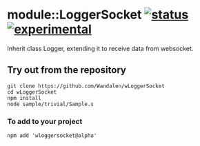 
# module::LoggerSocket [![status](https://github.com/Wandalen/wLoggerSocket/actions/workflows/StandardPublish.yml/badge.svg)](https://github.com/Wandalen/wLoggerSocket/actions/workflows/StandardPublish.yml) [![experimental](https://img.shields.io/badge/stability-experimental-orange.svg)](https://github.com/emersion/stability-badges#experimental)

Inherit class Logger, extending it to receive data from websocket.

## Try out from the repository
```
git clone https://github.com/Wandalen/wLoggerSocket
cd wLoggerSocket
npm install
node sample/trivial/Sample.s
```

### To add to your project
```
npm add 'wloggersocket@alpha'
```

